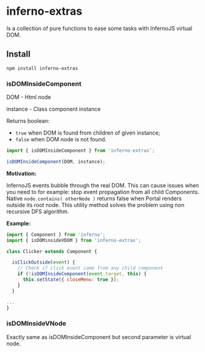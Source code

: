 # inferno-extras

Is a collection of pure functions to ease some tasks with InfernoJS virtual DOM.

## Install

```
npm install inferno-extras
```

### isDOMInsideComponent

DOM - Html node

instance - Class component instance

Returns boolean:

- `true` when DOM is found from children of given instance;
- `false` when DOM node is not found.

```js
import { isDOMInsideComponent } from 'inferno-extras';

isDOMInsideComponent(DOM, instance);
```

**Motivation:**

InfernoJS events bubble through the real DOM.
This can cause issues when you need to for example: stop event propagation from all child Components.
Native `node.contains( otherNode )` returns false when Portal renders outside its root node.
This utility method solves the problem using non recursive DFS algorithm.

**Example:**

```jsx
import { Component } from 'inferno';
import { isDOMinsideVDOM } from 'inferno-extras';

class Clicker extends Component {

  isClickOutside(event) {
    // Check if click event came from any child component
    if (!isDOMInsideComponent(event.target, this) {
      this.setState({ closeMenu: true });
    }
  }

...
}
```

### isDOMInsideVNode

Exactly same as isDOMInsideComponent but second parameter is virtual node.
